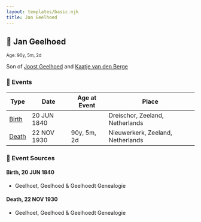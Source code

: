 ```yaml
---
layout: templates/basic.njk
title: Jan Geelhoed
---
```

## 🔵 Jan Geelhoed
<small>Age: 90y, 5m, 2d</small>

Son of [Joost Geelhoed](/people/7/72031888) and [Kaatje van den Berge](/people/3/32271874)

### 📆 Events

Type | Date | Age at Event | Place
------ | ------ | ------ | ------
[Birth](#event-event-2) | 20 JUN 1840 |  | Dreischor, Zeeland, Netherlands
[Death](#event-event-3) | 22 NOV 1930 | 90y, 5m, 2d | Nieuwerkerk, Zeeland, Netherlands

### 📰 Event Sources

#### <a id="event-event-2"></a> Birth, 20 JUN 1840
* Geelhoet, Geelhoed & Geelhoedt Genealogie

#### <a id="event-event-3"></a> Death, 22 NOV 1930
* Geelhoet, Geelhoed & Geelhoedt Genealogie